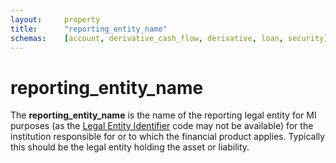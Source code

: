 ```yaml
---
layout:		property
title:		"reporting_entity_name"
schemas:	[account, derivative_cash_flow, derivative, loan, security]
---
```


# reporting_entity_name
The **reporting_entity_name** is the name of the reporting legal entity for MI purposes (as the [Legal Entity Identifier][lei] code may not be available) for the institution responsible for or to which the financial product applies. Typically this should be the legal entity holding the asset or liability.


[lei]: https://www.gleif.org/
